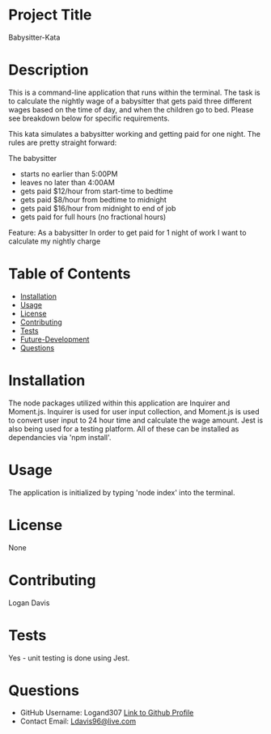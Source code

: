 
# Project Title
Babysitter-Kata
# Description
This is a command-line application that runs within the terminal. The task is to calculate the nightly wage of a babysitter that gets paid three different wages based on the time of day, and when the children go to bed. Please see breakdown below for specific requirements.

This kata simulates a babysitter working and getting paid for one night.  The rules are pretty straight forward:

The babysitter 
- starts no earlier than 5:00PM
- leaves no later than 4:00AM
- gets paid $12/hour from start-time to bedtime
- gets paid $8/hour from bedtime to midnight
- gets paid $16/hour from midnight to end of job
- gets paid for full hours (no fractional hours)


Feature:
As a babysitter
In order to get paid for 1 night of work
I want to calculate my nightly charge


# Table of Contents 
* [Installation](#installation)
* [Usage](#usage)
* [License](#license)
* [Contributing](#contributing)
* [Tests](#tests)
* [Future-Development](#future-development)
* [Questions](#questions)
    
# Installation
The node packages utilized within this application are Inquirer and Moment.js. Inquirer is used for user input collection, and Moment.js is used to convert user input to 24 hour time and calculate the wage amount. Jest is also being used for a testing platform. All of these can be installed as dependancies via 'npm install'.
# Usage
The application is initialized by typing 'node index' into the terminal. 
# License 
None
# Contributing 
Logan Davis
# Tests
Yes - unit testing is done using Jest.
# Questions
* GitHub Username: 
Logand307
[Link to Github Profile](https://github.com/Logand307)
* Contact Email: 
Ldavis96@live.com
